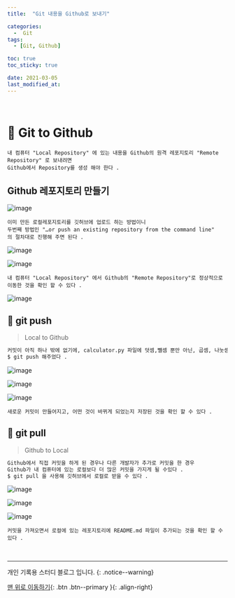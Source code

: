 ```yaml
---
title:  "Git 내용을 Github로 보내기" 

categories:
  -  Git
tags:
  - [Git, Github]

toc: true
toc_sticky: true

date: 2021-03-05
last_modified_at: 
---
```


<br>

# 🔔 Git to Github
```
내 컴퓨터 "Local Repository" 에 있는 내용을 Github의 원격 레포지토리 "Remote Repository" 로 보내려면
Github에서 Repository를 생성 해야 한다 .
```

## Github 레포지토리 만들기
![image](https://user-images.githubusercontent.com/50429028/110056188-aff1d400-7da1-11eb-8d21-6876f1b9d5a2.png)

```
이미 만든 로컬레포지토리를 깃허브에 업로드 하는 방법이니
두번째 방법인 "…or push an existing repository from the command line"
의 절차대로 진행해 주면 된다 .
```
![image](https://user-images.githubusercontent.com/50429028/110056762-b92f7080-7da2-11eb-8046-110f6e259018.png)

![image](https://user-images.githubusercontent.com/50429028/110057254-a2d5e480-7da3-11eb-9096-01c5e5b58a9c.png)

```
내 컴퓨터 "Local Repository" 에서 Github의 "Remote Repository"로 정상적으로 이동한 것을 확인 할 수 있다 .
```

![image](https://user-images.githubusercontent.com/50429028/110057408-e7618000-7da3-11eb-978d-2c0e3262f60b.png)

## 💾 git push

> Local to Github 

```python
커밋이 아직 하나 밖에 없기에, calculator.py 파일에 덧셈,뺄셈 뿐만 아닌, 곱셈, 나눗셈 정의를 추가해 
$ git push 해주었다 .
```

![image](https://user-images.githubusercontent.com/50429028/110058465-ae2a0f80-7da5-11eb-93b9-2af65cb308e8.png)

![image](https://user-images.githubusercontent.com/50429028/110058525-cd28a180-7da5-11eb-9d26-6ee4adf9a337.png)

![image](https://user-images.githubusercontent.com/50429028/110058856-7ff8ff80-7da6-11eb-9f02-ba75533729fc.png)

```
새로운 커밋이 만들어지고, 어떤 것이 바뀌게 되었는지 저장된 것을 확인 할 수 있다 .
```

## 💾 git pull

> Github to Local 

```python
Github에서 직접 커밋을 하게 된 경우나 다른 개발자가 추가로 커밋을 한 경우 
Github가 내 컴퓨터에 있는 로컬보다 더 많은 커밋을 가지게 될 수있다 .
$ git pull 을 사용해 깃허브에서 로컬로 받을 수 있다 .
```

![image](https://user-images.githubusercontent.com/50429028/110060686-a53b3d00-7da9-11eb-9734-3b3a63207ebe.png)

![image](https://user-images.githubusercontent.com/50429028/110061157-6d80c500-7daa-11eb-8cd6-6d115d1e9cdb.png)

![image](https://user-images.githubusercontent.com/50429028/110061809-8fc71280-7dab-11eb-8dfb-831fc47bf21a.png)

```
커밋을 가져오면서 로컬에 있는 레포지토리에 README.md 파일이 추가되는 것을 확인 할 수 있다 .
```
<br>

***
개인 기록용 스터디 블로그 입니다.
{: .notice--warning}

[맨 위로 이동하기](#){: .btn .btn--primary }{: .align-right}